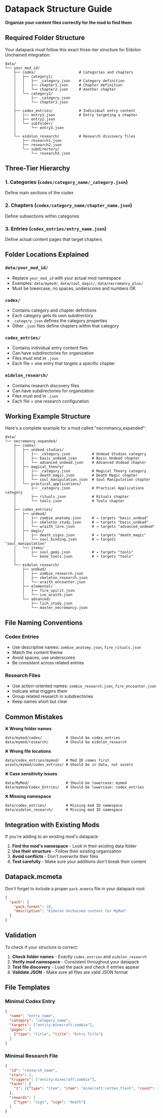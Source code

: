 # Datapack Structure Guide

**Organize your content files correctly for the mod to find them**

## Required Folder Structure

Your datapack must follow this exact three-tier structure for Eidolon Unchained integration:

```
data/
└── your_mod_id/
    ├── codex/                    # Categories and chapters
    │   ├── category1/
    │   │   ├── _category.json    # Category definition
    │   │   ├── chapter1.json     # Chapter definition
    │   │   └── chapter2.json     # Another chapter
    │   └── category2/
    │       ├── _category.json
    │       └── chapter3.json
    │
    ├── codex_entries/            # Individual entry content
    │   ├── entry1.json           # Entry targeting a chapter
    │   ├── entry2.json
    │   └── subfolder/
    │       └── entry3.json
    │
    └── eidolon_research/         # Research discovery files
        ├── research1.json
        ├── research2.json
        └── subdirectory/
            └── research3.json
```

## Three-Tier Hierarchy

### 1. Categories (`codex/category_name/_category.json`)
Define main sections of the codex

### 2. Chapters (`codex/category_name/chapter_name.json`)  
Define subsections within categories

### 3. Entries (`codex_entries/entry_name.json`)
Define actual content pages that target chapters

## Folder Locations Explained

### `data/your_mod_id/`
- Replace `your_mod_id` with your actual mod namespace
- Examples: `data/mymod/`, `data/cool_magic/`, `data/necromancy_plus/`
- Must be lowercase, no spaces, underscores and numbers OK

### `codex/`
- Contains category and chapter definitions
- Each category gets its own subdirectory
- `_category.json` defines the category properties
- Other `.json` files define chapters within that category

### `codex_entries/`
- Contains individual entry content files
- Can have subdirectories for organization
- Files must end in `.json`
- Each file = one entry that targets a specific chapter

### `eidolon_research/`  
- Contains research discovery files
- Can have subdirectories for organization
- Files must end in `.json`
- Each file = one research configuration

## Working Example Structure

Here's a complete example for a mod called "necromancy_expanded":

```
data/
└── necromancy_expanded/
    ├── codex/
    │   ├── undead_studies/
    │   │   ├── _category.json          # Undead Studies category
    │   │   ├── basic_undead.json       # Basic Undead chapter
    │   │   └── advanced_undead.json    # Advanced Undead chapter
    │   ├── magical_theory/
    │   │   ├── _category.json          # Magical Theory category
    │   │   ├── death_magic.json        # Death Magic chapter
    │   │   └── soul_manipulation.json  # Soul Manipulation chapter
    │   └── practical_applications/
    │       ├── _category.json          # Practical Applications category
    │       ├── rituals.json            # Rituals chapter
    │       └── tools.json              # Tools chapter
    │
    ├── codex_entries/
    │   ├── undead/
    │   │   ├── zombie_anatomy.json     # → targets "basic_undead"
    │   │   ├── skeleton_study.json     # → targets "basic_undead"
    │   │   └── wraith_lore.json        # → targets "advanced_undead"
    │   ├── magic/
    │   │   ├── death_signs.json        # → targets "death_magic"
    │   │   └── soul_binding.json       # → targets "soul_manipulation"
    │   └── items/
    │       ├── soul_gems.json          # → targets "tools"
    │       └── bone_tools.json         # → targets "tools"
    │
    └── eidolon_research/
        ├── undead/
        │   ├── zombie_research.json
        │   ├── skeleton_research.json
        │   └── wraith_encounter.json
        ├── elemental/
        │   ├── fire_spirit.json
        │   └── ice_wraith.json
        └── advanced/
            ├── lich_study.json
            └── master_necromancy.json
```

## File Naming Conventions

### Codex Entries
- Use descriptive names: `zombie_anatomy.json`, `fire_rituals.json`
- Match the content theme
- Avoid spaces, use underscores
- Be consistent across related entries

### Research Files
- Use action-oriented names: `zombie_research.json`, `fire_encounter.json`
- Indicate what triggers them
- Group related research in subdirectories
- Keep names short but clear

## Common Mistakes

❌ **Wrong folder names**
```
data/mymod/codex/           # Should be codex_entries
data/mymod/research/        # Should be eidolon_research
```

❌ **Wrong file locations**
```
data/codex_entries/mymod/   # Mod ID comes first
assets/mymod/codex_entries/ # Should be in data, not assets
```

❌ **Case sensitivity issues**
```
data/MyMod/                 # Should be lowercase: mymod
data/mymod/Codex_Entries/   # Should be lowercase: codex_entries
```

❌ **Missing namespace**
```
data/codex_entries/         # Missing mod ID namespace
data/eidolon_research/      # Missing mod ID namespace
```

## Integration with Existing Mods

If you're adding to an existing mod's datapack:

1. **Find the mod's namespace** - Look in their existing data folder
2. **Use their structure** - Follow their existing organization
3. **Avoid conflicts** - Don't overwrite their files
4. **Test carefully** - Make sure your additions don't break their content

## Datapack.mcmeta

Don't forget to include a proper `pack.mcmeta` file in your datapack root:

```json
{
  "pack": {
    "pack_format": 18,
    "description": "Eidolon Unchained content for MyMod"
  }
}
```

## Validation

To check if your structure is correct:

1. **Check folder names** - Exactly `codex_entries` and `eidolon_research`
2. **Verify mod namespace** - Consistent throughout your datapack
3. **Test file discovery** - Load the pack and check if entries appear
4. **Validate JSON** - Make sure all files are valid JSON format

## File Templates

### Minimal Codex Entry
```json
{
  "name": "entry_name",
  "category": "category_name", 
  "targets": ["entity:minecraft:zombie"],
  "pages": [
    {"type": "title", "title": "Entry Title"}
  ]
}
```

### Minimal Research File
```json
{
  "id": "research_name",
  "stars": 2,
  "triggers": ["entity:minecraft:zombie"],
  "tasks": {
    "1": [{"type": "item", "item": "minecraft:rotten_flesh", "count": 3}]
  },
  "rewards": [
    {"type": "sign", "sign": "death"}
  ]
}
```